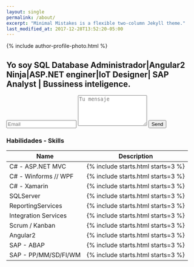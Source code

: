 ```yaml
---
layout: single
permalink: /about/
excerpt: "Minimal Mistakes is a flexible two-column Jekyll theme."
last_modified_at: 2017-12-28T13:52:20-05:00
---
```


 {% include author-profile-photo.html %}<h2>Yo soy <span id="span1">SQL Database Administrador|Angular2 Ninja|ASP.NET enginer|IoT Designer| SAP Analyst | Bussiness inteligence</span>.</h2>

<!--
<div class="circle fadeInDown animated">  
<i class="fa fa-cogs fa-2x circle"></i>
</div>
-->
 

<form action="https://formspree.io/gabrieltame@yahoo.es"  method="POST">
      <input type="email" name="email" placeholder="Email">
      <input type="hidden" name="_next" value="http://localhost:4000/" />
      <input type="hidden" name="_subject" value="New submission!" />
      <input type="hidden" name="_format" value="plain" />
      <textarea name="message" rows="5" placeholder="Tu mensaje"></textarea>
    <input type="submit" value="Send" class="btn btn--success btn--small">
</form>

### Habilidades - Skills

| Name                                        | Description                                           |
| ------------------------------------------- | ----------------------------------------------------- |
| C# - ASP.NET MVC | {% include starts.html starts=3 %} |
| C# - Winforms // WPF | {% include starts.html starts=3 %} |
| C# - Xamarin | {% include starts.html starts=3 %}  |
| SQLServer | {% include starts.html starts=3 %}  |
| ReportingServices | {% include starts.html starts=3 %}  |
| Integration Services | {% include starts.html starts=3 %}  |
| Scrum / Kanban | {% include starts.html starts=3 %}  |
| Angular2 | {% include starts.html starts=3 %}  |
| SAP - ABAP | {% include starts.html starts=3 %}  |
| SAP - PP/MM/SD/FI/WM | {% include starts.html starts=3 %}  |
